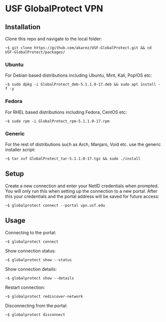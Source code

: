 # USF GlobalProtect VPN
## Installation
Clone this repo and navigate to the local folder:
```
~$ git clone https://github.com/akarez/USF-GlobalProtect.git && cd USF-GlobalProtect/packages/
```
### Ubuntu
For Debian based distributions including Ubuntu, Mint, Kali, Pop!OS etc:

```
~$ sudo dpkg -i GlobalProtect_deb-5.1.1.0-17.deb && sudo apt install -f -y
```
### Fedora
For RHEL based distributions including Fedora, CentOS etc:

```
~$ sudo rpm -i GlobalProtect_rpm-5.1.1.0-17.rpm
```
### Generic
For the rest of distributions such as Arch, Manjaro, Void etc. use the generic installer script:

```
~$ tar xvf GlobalProtect_tar-5.1.1.0-17.tgz && sudo ./install
```
## Setup
Create a new connection and enter your NetID credentials when prompted. You will only run this when setting up the connection to a new portal. After this your credentials and the portal address will be saved for future access:
```
~$ globalprotect connect --portal vpn.usf.edu
```
## Usage
Connecting to the portal:
```
~$ globalprotect connect
```

Show connection status:
```
~$ globalprotect show --status
```

Show connection details:
```
~$ globalprotect show --details
```

Restart connection:
```
~$ globalprotect rediscover-network
```

Disconnecting from the portal:

```
~$ globalprotect disconnect
```
